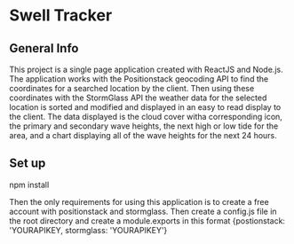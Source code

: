 
# Swell Tracker

## General Info

This project is a single page application created with ReactJS and Node.js. The application works with the Positionstack geocoding API to find the coordinates for a searched location by the client. Then using these coordinates with the StormGlass API the weather data for the selected location is sorted and modified and displayed in an easy to read display to the client. The data displayed is the cloud cover witha corresponding icon, the primary and secondary wave heights, the next high or low tide for the area, and a chart displaying all of the wave heights for the next 24 hours.

## Set up

npm install

Then the only requirements for using this application is to create a free account with positionstack and stormglass. Then create a config.js file in the root directory and create a module.exports in this format {postionstack: 'YOURAPIKEY, stormglass: 'YOURAPIKEY'}
